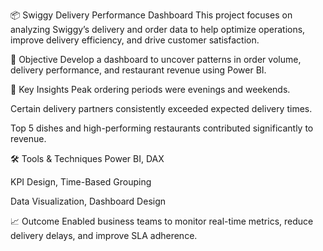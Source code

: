 📦 Swiggy Delivery Performance Dashboard
This project focuses on analyzing Swiggy’s delivery and order data to help optimize operations, improve delivery efficiency, and drive customer satisfaction.

📌 Objective
Develop a dashboard to uncover patterns in order volume, delivery performance, and restaurant revenue using Power BI.

🧠 Key Insights
Peak ordering periods were evenings and weekends.

Certain delivery partners consistently exceeded expected delivery times.

Top 5 dishes and high-performing restaurants contributed significantly to revenue.

🛠️ Tools & Techniques
Power BI, DAX

KPI Design, Time-Based Grouping

Data Visualization, Dashboard Design

📈 Outcome
Enabled business teams to monitor real-time metrics, reduce delivery delays, and improve SLA adherence.
